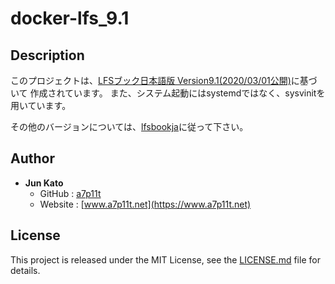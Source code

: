 # docker-lfs_9.1

## Description
このプロジェクトは、[LFSブック日本語版 Version9.1(2020/03/01公開)][1]に基づいて
作成されています。
また、システム起動にはsystemdではなく、sysvinitを用いています。

その他のバージョンについては、[lfsbookja][2]に従って下さい。

[1]:http://lfsbookja.osdn.jp/9.1-ja/
[2]:http://lfsbookja.osdn.jp/

## Author
* **Jun Kato**
    * GitHub : [a7p11t](https://github.com/a7p11t)
    * Website : [www.a7p11t.net](https://www.a7p11t.net)

## License
This project is released under the MIT License,
see the [LICENSE.md](LICENSE.md) file for details.
